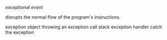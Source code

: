 _exceptional event_

disrupts the normal flow of the program's instructions.

exception object
throwing an exception
call stack
exception handler
catch the exception

